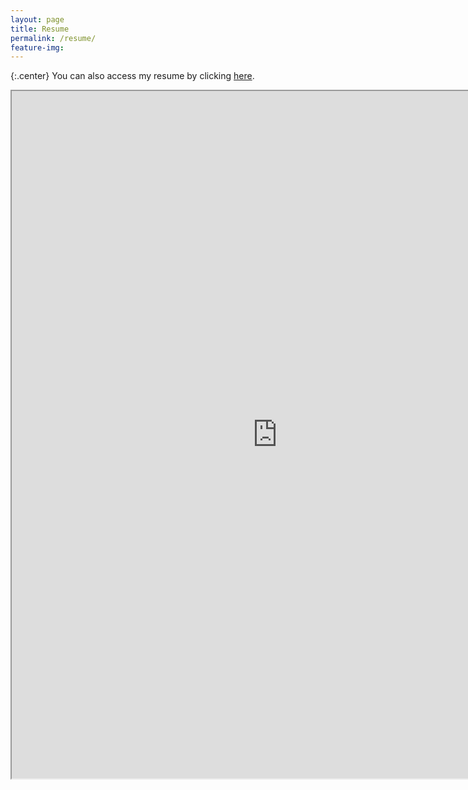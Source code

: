 ```yaml
---
layout: page
title: Resume
permalink: /resume/
feature-img:
---
```

{:.center}
You can also access my resume by clicking [here](https://resume.creddle.io/resume/9xkc2hr5gue).

<iframe src="https://resume.creddle.io/embed/9xkc2hr5gue"
  width="850" height="1100" seamless align="middle"></iframe>
